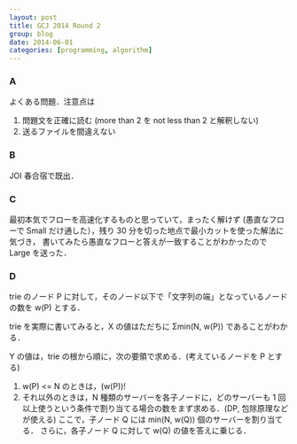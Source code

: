 ```yaml
---
layout: post
title: GCJ 2014 Round 2
group: blog
date: 2014-06-01
categories: [programming, algorithm]
---
```


### A
よくある問題．注意点は

1. 問題文を正確に読む (more than 2 を not less than 2 と解釈しない)
2. 送るファイルを間違えない

### B
JOI 春合宿で既出．

### C
最初本気でフローを高速化するものと思っていて，まったく解けず (愚直なフローで Small だけ通した），残り 30 分を切った地点で最小カットを使った解法に気づき，
書いてみたら愚直なフローと答えが一致することがわかったので Large を送った．

### D
trie のノード P に対して，そのノード以下で「文字列の端」となっているノードの数を w(P) とする．

trie を実際に書いてみると，X の値はただちに Σmin(N, w(P)) であることがわかる．

Y の値は，trie の根から順に，次の要領で求める．(考えているノードを P とする)

1. w(P) <= N のときは，(w(P))!
2. それ以外のときは，N 種類のサーバーを各子ノードに，どのサーバーも 1 回以上使うという条件で割り当てる場合の数をまず求める．(DP, 包除原理などが使える)
ここで，子ノード Q には min(N, w(Q)) 個のサーバーを割り当てる．
さらに，各子ノード Q に対して w(Q) の値を答えに乗じる．
